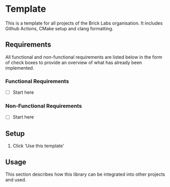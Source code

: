 # Template

This is a template for all projects of the Brick Labs organisation. It includes Github Actions, CMake setup and clang formatting.

## Requirements
All functional and non-functional requirements are listed below in the form of check boxes to provide an overview of what has already been implemented.

### Functional Requirements
- [ ] Start here

### Non-Functional Requirements
- [ ] Start here

## Setup
1. Click 'Use this template'

## Usage
This section describes how this library can be integrated into other projects and used.
